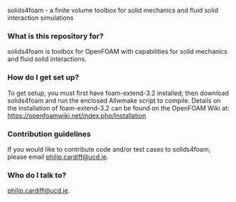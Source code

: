 solids4foam - a finite volume toolbox for solid mechanics and fluid solid
interaction simulations


### What is this repository for? ###

solids4foam is toolbox for OpenFOAM with capabilities for solid mechanics and
fluid solid interactions.

### How do I get set up? ###

To get setup, you must first have foam-extend-3.2 installed; then download
solids4foam and run the enclosed Allwmake script to compile. Details on the
installation of foam-extend-3.2 can be found on the OpenFOAM Wiki at:
https://openfoamwiki.net/index.php/Installation

### Contribution guidelines ###

If you would like to contribute code and/or test cases to solids4foam, please
email philip.cardiff@ucd.ie.

### Who do I talk to? ###

philip.cardiff@ucd.ie.